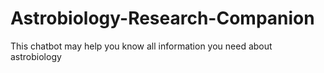 # Astrobiology-Research-Companion
This chatbot may help you know all information you need about astrobiology
